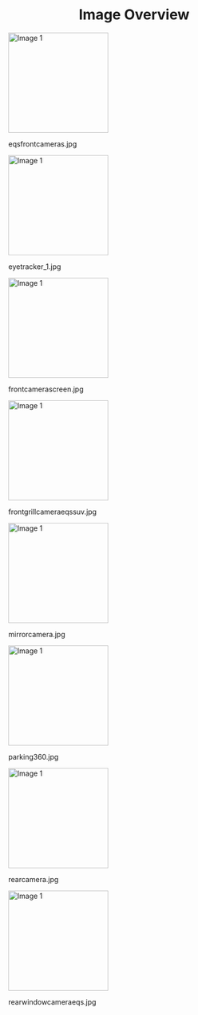 <h1 style ="text-align: center;"> Image Overview </h1>
<div>
<div style="width="20%">
<img src="https://media.evkx.net/multimedia/technology/sensorsandcameras/cameras/eqsfrontcameras_xst.jpg" alt="Image 1" style="width: 200px;">
<p>eqsfrontcameras.jpg</p>
</div>
<div style="width="20%">
<img src="https://media.evkx.net/multimedia/technology/sensorsandcameras/cameras/eyetracker_1_xst.jpg" alt="Image 1" style="width: 200px;">
<p>eyetracker_1.jpg</p>
</div>
<div style="width="20%">
<img src="https://media.evkx.net/multimedia/technology/sensorsandcameras/cameras/frontcamerascreen_xst.jpg" alt="Image 1" style="width: 200px;">
<p>frontcamerascreen.jpg</p>
</div>
<div style="width="20%">
<img src="https://media.evkx.net/multimedia/technology/sensorsandcameras/cameras/frontgrillcameraeqssuv_xst.jpg" alt="Image 1" style="width: 200px;">
<p>frontgrillcameraeqssuv.jpg</p>
</div>
<div style="width="20%">
<img src="https://media.evkx.net/multimedia/technology/sensorsandcameras/cameras/mirrorcamera_xst.jpg" alt="Image 1" style="width: 200px;">
<p>mirrorcamera.jpg</p>
</div>
<div style="width="20%">
<img src="https://media.evkx.net/multimedia/technology/sensorsandcameras/cameras/parking360_xst.jpg" alt="Image 1" style="width: 200px;">
<p>parking360.jpg</p>
</div>
<div style="width="20%">
<img src="https://media.evkx.net/multimedia/technology/sensorsandcameras/cameras/rearcamera_xst.jpg" alt="Image 1" style="width: 200px;">
<p>rearcamera.jpg</p>
</div>
<div style="width="20%">
<img src="https://media.evkx.net/multimedia/technology/sensorsandcameras/cameras/rearwindowcameraeqs_xst.jpg" alt="Image 1" style="width: 200px;">
<p>rearwindowcameraeqs.jpg</p>
</div>
</div>
